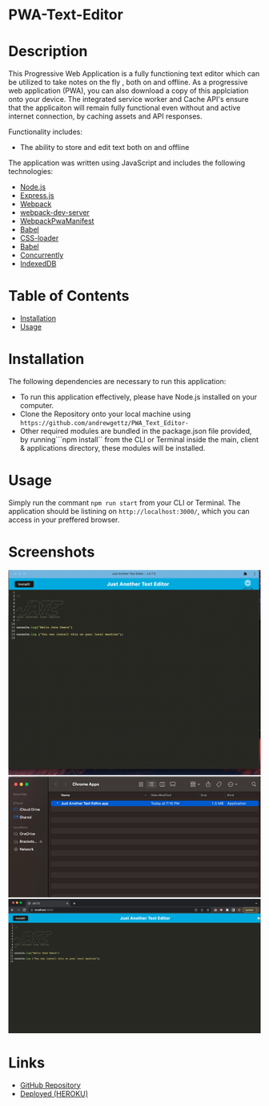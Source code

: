 # PWA-Text-Editor
 
# Description
This Progressive Web Application is a fully functioning text editor which can be utilized to take notes on the fly , both on and offline.
As a progressive web application (PWA), you can also download a copy of this applciation onto your device. The integrated service worker and Cache API's ensure that the applicaiton will remain fully functional even without and active internet connection, by caching assets and API responses.

Functionality includes: 
- The ability to store and edit text both on and offline

The application was written using JavaScript and includes the following technologies: 
- [Node.js](https://nodejs.org/en/) 
- [Express.js](https://expressjs.com) 
- [Webpack](https://webpack.js.org/)
- [webpack-dev-server](https://webpack.js.org/configuration/dev-server/)
- [WebpackPwaManifest](https://www.npmjs.com/package/webpack-pwa-manifest)
- [Babel](https://babeljs.io/)
- [CSS-loader](https://www.npmjs.com/package/css-loader)
- [Babel](https://babeljs.io/)
- [Concurrently](https://www.npmjs.com/package/concurrently)
- [IndexedDB](https://www.npmjs.com/package/idb)
# Table of Contents
* [Installation](#installation)
* [Usage](#usage)

# Installation
The following dependencies are necessary to run this application: 

- To run this application effectively, please have Node.js installed on your computer.
- Clone the Repository onto your local machine using ```https://github.com/andrewgettz/PWA_Text_Editor-```
- Other required modules are bundled in the package.json file provided, by running```npm install`` from the CLI or Terminal inside the main, client & applications directory, these modules will be installed.


# Usage
Simply run the commant ```npm run start``` from your CLI or Terminal.
The application should be listining on ```http://localhost:3000/```, which you can access in your preffered browser.

# Screenshots


<img src = 'imgs/Screen Shot 2022-10-17 at 7.19.17 PM.png'>
<img src = 'imgs/Screen Shot 2022-10-17 at 7.19.30 PM.png'>
<img src = 'imgs/Screen Shot 2022-10-17 at 7.20.42 PM.png'>


# Links
- [GitHub Repository](https://github.com/andrewgettz/PWA_Text_Editor-)
- [Deployed (HEROKU)](https://a-shiny-editor.herokuapp.com/)